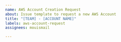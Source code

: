 ```yaml
---
name: AWS Account Creation Request
about: Issue template to request a new AWS Account
title: "[TEAM] - [ACCOUNT NAME]"
labels: aws-account-request
assignees: mouismail

---
```



